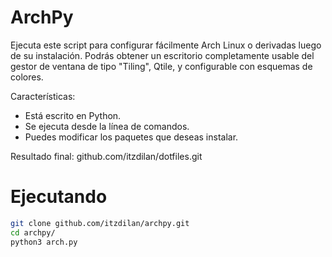 # ArchPy

Ejecuta este script para configurar fácilmente Arch Linux o derivadas luego de su instalación. Podrás obtener un escritorio completamente usable del gestor de ventana de tipo "Tiling", Qtile, y configurable con esquemas de colores.

Características:

 - Está escrito en Python.
 - Se ejecuta desde la línea de comandos.
 - Puedes modificar los paquetes que deseas instalar.

Resultado final: github.com/itzdilan/dotfiles.git

# Ejecutando

```bash
git clone github.com/itzdilan/archpy.git
cd archpy/
python3 arch.py
```
